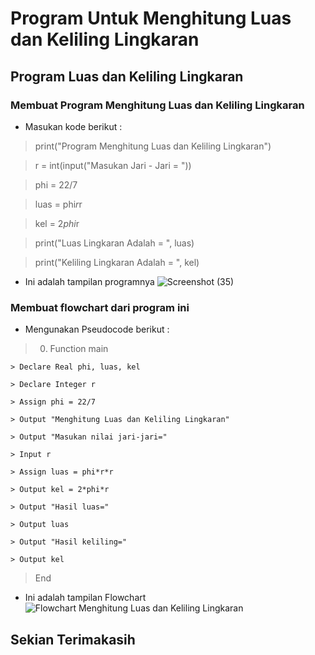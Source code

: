 # Program Untuk Menghitung Luas dan Keliling Lingkaran
## Program Luas dan Keliling Lingkaran

### Membuat Program Menghitung Luas dan Keliling Lingkaran
- Masukan kode berikut :
> print("Program Menghitung Luas dan Keliling Lingkaran")

> r = int(input("Masukan Jari - Jari = "))

> phi = 22/7

> luas = phi*r*r

> kel = 2*phi*r

> print("Luas Lingkaran Adalah       = ", luas)

> print("Keliling Lingkaran Adalah   = ", kel)

- Ini adalah tampilan programnya
![Screenshot (35)](https://user-images.githubusercontent.com/92704969/139584891-81b92b8b-d228-4335-a03c-b7fb6bd191e4.png)
### Membuat flowchart dari program ini
- Mengunakan Pseudocode berikut :
> 0. Function main

    > Declare Real phi, luas, kel

    > Declare Integer r 

    > Assign phi = 22/7

    > Output "Menghitung Luas dan Keliling Lingkaran"

    > Output "Masukan nilai jari-jari="

    > Input r

    > Assign luas = phi*r*r

    > Output kel = 2*phi*r

    > Output "Hasil luas="

    > Output luas

    > Output "Hasil keliling="

    > Output kel

> End 

- Ini adalah tampilan Flowchart
![Flowchart Menghitung Luas dan Keliling Lingkaran](https://user-images.githubusercontent.com/92704969/139584823-70c1910c-4fe5-40ea-985e-f262b8b6d055.png)
## Sekian Terimakasih